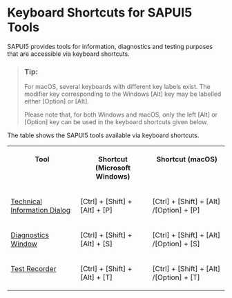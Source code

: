 <!-- loio154844c3ac2a4675a37aeb6259a5e034 -->

# Keyboard Shortcuts for SAPUI5 Tools

SAPUI5 provides tools for information, diagnostics and testing purposes that are accessible via keyboard shortcuts.

> ### Tip:  
> For macOS, several keyboards with different key labels exist. The modifier key corresponding to the Windows [Alt\] key may be labelled either [Option\] or [Alt\].
> 
> Please note that, for both Windows and macOS, only the left [Alt\] or [Option\] key can be used in the keyboard shortcuts given below.

The table shows the SAPUI5 tools available via keyboard shortcuts.


<table>
<tr>
<th valign="top">

Tool

</th>
<th valign="top">

Shortcut \(Microsoft Windows\)

</th>
<th valign="top">

Shortcut \(macOS\)

</th>
</tr>
<tr>
<td valign="top">

[Technical Information Dialog](../04_Essentials/technical-information-dialog-616a3ef.md#loio616a3ef07f554e20a3adf749c11f64e9) 

</td>
<td valign="top">

[Ctrl\] + [Shift\] + [Alt\] + [P\]  

</td>
<td valign="top">

[Ctrl\] + [Shift\] + [Alt\] /[Option\] + [P\]  

</td>
</tr>
<tr>
<td valign="top">

[Diagnostics Window](../04_Essentials/diagnostics-6ec18e8.md#loio6ec18e80b0ce47f290bc2645b0cc86e6) 

</td>
<td valign="top">

[Ctrl\] + [Shift\] + [Alt\] + [S\]  

</td>
<td valign="top">

[Ctrl\] + [Shift\] + [Alt\] /[Option\] + [S\]  

</td>
</tr>
<tr>
<td valign="top">

[Test Recorder](../04_Essentials/test-recorder-2535ef9.md) 

</td>
<td valign="top">

[Ctrl\] + [Shift\] + [Alt\] + [T\]  

</td>
<td valign="top">

[Ctrl\] + [Shift\] + [Alt\] /[Option\] + [T\]  

</td>
</tr>
</table>

